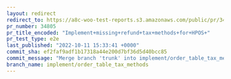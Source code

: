 ```yaml
---
layout: redirect
redirect_to: https://a8c-woo-test-reports.s3.amazonaws.com/public/pr/34805/e2e/index.html
pr_number: 34805
pr_title_encoded: "Implement+missing+refund+tax+methods+for+HPOS+"
pr_test_type: e2e
last_published: "2022-10-11 15:33:41 +0000"
commit_sha: ef2faf9adf1b17318a44e200d7bf36d5d40bcc85
commit_message: "Merge branch 'trunk' into implement/order_table_tax_methods"
branch_name: implement/order_table_tax_methods
---
```

